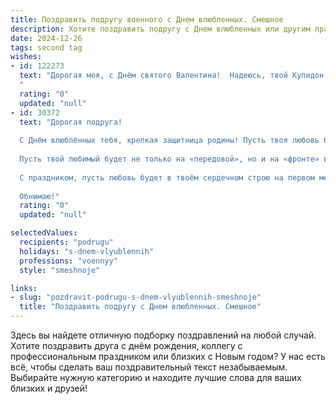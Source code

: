 ```yaml
---
title: Поздравить подругу военного с Днем влюбленных. Смешное
description: Хотите поздравить подругу с Днем влюбленных или другим праздником? Наш ИИ создаст незабываемое поздравление, а вы обязательно выделитесь среди других.  
date: 2024-12-26
tags: second tag
wishes:
- id: 122273
  text: "Дорогая моя, с Днём святого Валентина!  Надеюсь, твой Купидон сегодня не промахнётся, а метко поразит тебя стрелой… любви, конечно, а не очередным боевым заданием!  Пусть сердце твоё бьётся чаще не от артиллерийской канонады, а от нежных чувств!  Счастья тебе, моя боевая подруга!
  "
  rating: "0"
  updated: "null"
- id: 30372
  text: "Дорогая подруга!
  
  С Днём влюблённых тебя, крепкая защитница родины! Пусть твоя любовь будет такой же стойкой, как ты на службе, а романтика – такой же яркой, как фейерверки на параде! Желаю, чтобы сердце твоё никогда не сдавало позиции, а романтические сюрпризы были готовы в любой момент к атаке.
  
  Пусть твой любимый будет не только на «передовой», но и на «фронте» внимания и заботы! Помни, даже самые строгое командование не может держать чувства на расстоянии. В день влюблённых приготовь свой обожаемый «боезапас» – коктейли, свечи и, возможно, всё же не с этой стороны, а с другой, пригласить его на свидание!
  
  С праздником, пусть любовь будет в твоём сердечном строю на первом месте, а все \"задания\" выполняются с улыбкой!
  
  Обнимаю!"
  rating: "0"
  updated: "null"

selectedValues:
  recipients: "podrugu"
  holidays: "s-dnem-vlyublennih"
  professions: "voennyy"
  style: "smeshnoje"

links:
- slug: "pozdravit-podrugu-s-dnem-vlyublennih-smeshnoje"
  title: "Поздравить подругу с Днем влюбленных. Смешное"
---
```


Здесь вы найдете отличную подборку поздравлений на любой случай.
Хотите поздравить друга с днём рождения, коллегу с профессиональным праздником или близких с Новым годом? У нас есть всё, чтобы сделать ваш поздравительный текст незабываемым. Выбирайте нужную категорию и находите лучшие слова для ваших близких и друзей!

